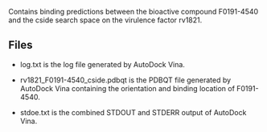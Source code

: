 Contains binding predictions between the bioactive compound F0191-4540 and the cside search space on the virulence factor rv1821.

## Files

- log.txt is the log file generated by AutoDock Vina.

- rv1821_F0191-4540_cside.pdbqt is the PDBQT file generated by AutoDock Vina containing the orientation and binding location of F0191-4540.

- stdoe.txt is the combined STDOUT and STDERR output of AutoDock Vina.

